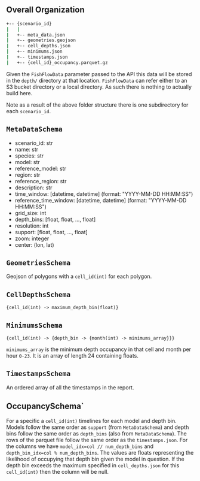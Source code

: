 ## Overall Organization

```bash
+-- {scenario_id}
|   | 
|   +-- meta_data.json
|   +-- geometries.geojson
|   +-- cell_depths.json
|   +-- minimums.json
|   +-- timestamps.json
|   +-- {cell_id}_occupancy.parquet.gz
```

Given the `FishFlowData` parameter passed to the API this data will be stored in the `depth/` directory at that location. `FishFlowData` can refer either to an S3 bucket directory or a local directory. As such there is nothing to actually build here.

Note as a result of the above folder structure there is one subdirectory for each `scenario_id`.

## `MetaDataSchema`

- scenario_id: str
- name: str
- species: str
- model: str
- reference_model: str
- region: str
- reference_region: str
- description: str
- time_window: \[datetime, datetime] (format: "YYYY-MM-DD HH:MM:SS")
- reference_time_window: \[datetime, datetime] (format: "YYYY-MM-DD HH:MM:SS")
- grid_size: int
- depth_bins: \[float, float, ..., float]
- resolution: int
- support: \[float, float, ..., float]
- zoom: integer
- center: (lon, lat)

## `GeometriesSchema`

Geojson of polygons with a `cell_id(int)` for each polygon. 

## `CellDepthsSchema`

`{cell_id(int) -> maximum_depth_bin(float)}`

## `MinimumsSchema`

`{cell_id(int) -> {depth_bin -> {month(int) -> minimums_array}}}`

`minimums_array` is the minimum depth occupancy in that cell and month per hour `0-23`. It is an array of length 24 containing floats.

## `TimestampsSchema`

An ordered array of all the timestamps in the report.

## OccupancySchema`

For a specific a `cell_id(int)` timelines for each model and depth bin. Models follow the same order as `support` (from `MetaDataSchema`) and depth bins follow the same order as `depth_bins` (also from `MetaDataSchema`). The rows of the parquet file follow the same order as the `timestamps.json`. For the columns we have `model_idx=col // num_depth_bins` and `depth_bin_idx=col % num_depth_bins`. The values are floats representing the likelihood of occupying that depth bin given the model in question. If the depth bin exceeds the maximum specified in `cell_depths.json` for this `cell_id(int)` then the column will be null. 

